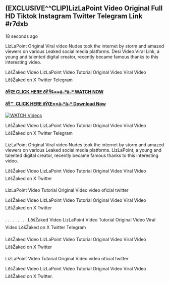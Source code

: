 ## (EXCLUSIVE^^CLIP)LizLaPoint Video Original Full HD Tiktok Instagram Twitter Telegram Link #r7dxb

18 seconds ago

LizLaPoint Original Viral video Nudes took the internet by storm and amazed viewers on various Leaked social media platforms. Desi Video Viral Link, a young and talented digital creator, recently became famous thanks to this interesting video.

LðšŽaked Video LizLaPoint Video Tutorial Original Video Viral Video LðšŽaked on X Twitter Telegram

**[ðŸŒ CLICK HERE ðŸŸ¢==â–ºâ–º WATCH NOW](https://clips-mediaa.blogspot.com/2025/02/video-viral-download.html)**

**[ðŸ”´ CLICK HERE ðŸŒ==â–ºâ–º Download Now](https://clips-mediaa.blogspot.com/2025/02/video-viral-download.html)**

[![WATCH Videos](https://i.imgur.com/dJHk4Zq.gif)](https://clips-mediaa.blogspot.com/2025/02/video-viral-download.html)

LðšŽaked Video LizLaPoint Video Tutorial Original Video Viral Video LðšŽaked on X Twitter Telegram

LizLaPoint Original Viral video Nudes took the internet by storm and amazed viewers on various Leaked social media platforms. LizLaPoint, a young and talented digital creator, recently became famous thanks to this interesting video.

LðšŽaked Video LizLaPoint Video Tutorial Original Video Viral Video LðšŽaked on X Twitter

LizLaPoint Video Tutorial Original Video video oficial twitter

LðšŽaked Video LizLaPoint Video Tutorial Original Video Viral Video LðšŽaked on X Twitter

. . . . . . . . . LðšŽaked Video LizLaPoint Video Tutorial Original Video Viral Video LðšŽaked on X Twitter Telegram

LðšŽaked Video LizLaPoint Video Tutorial Original Video Viral Video LðšŽaked on X Twitter

LizLaPoint Video Tutorial Original Video video oficial twitter

LðšŽaked Video LizLaPoint Video Tutorial Original Video Viral Video LðšŽaked on X Twitter.